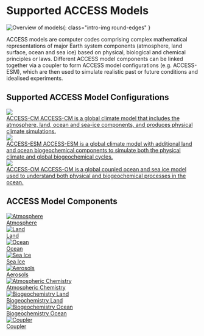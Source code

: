 # Supported ACCESS Models

![Overview of models](/assets/models_flow_diagram.png){: class="intro-img round-edges" }

ACCESS models are computer codes comprising complex mathematical representations of major Earth system components (atmosphere, land surface, ocean and sea ice) based on physical, biological and chemical principles or laws. Different ACCESS model components can be linked together via a coupler to form ACCESS model configurations (e.g. ACCESS-ESM), which are then used to simulate realistic past or future conditions and idealised experiments.

## Supported ACCESS Model Configurations
<div class="card-container">
    <a href="/models/configurations/access-cm/" class="horizontal-card">
        <div class="card-image-container">
            <img src="/assets/model-config-logos/configurations-without-titles/access-cm.png" class="white-background img-contain"></img> 
        </div>
        <div class="card-text-container">
            <span class="bold" >ACCESS-CM</span>
            <span>
                ACCESS-CM is a global climate model that includes the atmosphere, land, ocean and sea-ice components, and produces physical climate simulations.
            </span>
        </div>
    </a>
    <a href="/models/configurations/access-esm/" class="horizontal-card">
        <div class="card-image-container">
            <img src="/assets/model-config-logos/configurations-without-titles/access-esm.png" class="white-background img-contain"></img> 
        </div>
        <div class="card-text-container">
            <span class="bold" >ACCESS-ESM</span>
            <span>
                ACCESS-ESM is a global climate model with additional land and ocean biogeochemical components to simulate both the physical climate and global biogeochemical cycles.
            </span>
        </div>
    </a>
    <a href="/models/configurations/access-om/" class="horizontal-card">
        <div class="card-image-container">
            <img src="/assets/model-config-logos/configurations-without-titles/access-om.png" class="white-background img-contain"></img> 
        </div>
        <div class="card-text-container">
            <span class="bold" >ACCESS-OM</span>
            <span>
                ACCESS-OM is a global coupled ocean and sea ice model used to understand both physical and biogeochemical processes in the ocean.
            </span>
        </div>
    </a>
</div>

## ACCESS Model Components
<div class="card-container">
    <a href="/models/model_components/atmosphere" class="vertical-card aspect-ratio1to1">
        <div class="card-image-container">
            <img class="img-contain" src="/assets/component-logos/components-without-titles/ACCESS icon ATMOSPHERE.png" alt="Atmosphere"></img>
        </div>
        <div class="card-text-container bold">Atmosphere</div>
    </a>
    <a href="/models/model_components/land" class="vertical-card aspect-ratio1to1">
        <div class="card-image-container">
            <img class="img-contain" src="/assets/component-logos/components-without-titles/ACCESS icon LAND SURFACE.png" alt="Land"></img>
        </div>
        <div class="card-text-container bold">Land</div>
    </a>
    <a href="/models/model_components/ocean" class="vertical-card aspect-ratio1to1">
        <div class="card-image-container">
            <img class="img-contain" src="/assets/component-logos/components-without-titles/ACCESS icon OCEAN.png" alt="Ocean"></img>
        </div>
        <div class="card-text-container bold">Ocean</div>
    </a>
    <a href="/models/model_components/sea-ice" class="vertical-card aspect-ratio1to1">
        <div class="card-image-container">
            <img class="img-contain" src="/assets/component-logos/components-without-titles/ACCESS icon SEA ICE.png" alt="Sea Ice"></img>
        </div>
        <div class="card-text-container bold">Sea Ice</div>
    </a>
    <a href="/models/model_components/aerosols_atmospheric_chemistry" class="vertical-card aspect-ratio1to1">
        <div class="card-image-container">
            <img class="img-contain" src="/assets/component-logos/components-without-titles/ACCESS icon AEROSOLS.png" alt="Aerosols"></img>
        </div>
        <div class="card-text-container bold">Aerosols</div>
    </a>
    <a href="/models/model_components/aerosols_atmospheric_chemistry" class="vertical-card aspect-ratio1to1">
        <div class="card-image-container">
            <img class="img-contain" src="/assets/component-logos/components-without-titles/ACCESS icon ATMOSPHERIC CHEMISTRY.png" alt="Atmospheric Chemistry"></img>
        </div>
        <div class="card-text-container bold">Atmospheric Chemistry</div>
    </a>
    <a href="/models/model_components/bgc_land" class="vertical-card aspect-ratio1to1">
        <div class="card-image-container">
            <img class="img-contain" src="/assets/component-logos/components-without-titles/ACCESS icon BGC LAND.png" alt="Biogeochemistry Land"></img>
        </div>
        <div class="card-text-container bold">Biogeochemistry Land</div>
    </a>
    <a href="/models/model_components/bgc_ocean" class="vertical-card aspect-ratio1to1">
        <div class="card-image-container">
            <img class="img-contain" src="/assets/component-logos/components-without-titles/ACCESS icon BGC OCEAN.png" alt="Biogeochemistry Ocean"></img>
        </div>
        <div class="card-text-container bold">Biogeochemistry Ocean</div>
    </a>
    <a href="/models/model_components/coupler" class="vertical-card aspect-ratio1to1">
        <div class="card-image-container">
            <img class="img-contain" src="/assets/component-logos/components-without-titles/ACCESS icon COUPLER.png" alt="Coupler"></img>
        </div>
        <div class="card-text-container bold">Coupler</div>
    </a>
</div>
